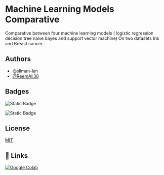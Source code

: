 
# Machine Learning Models Comparative

Comparative between four machine learning models ( logistic regression decision tree naive bayes and support vector machine) On two datasets Iris and Breast cancer.


## Authors

- [@sliman-lan](https://www.github.com/sliman-lan)
- [@ReemAli30](https://www.github.com/ReemAli30)


## Badges
![Static Badge](https://img.shields.io/badge/IDM-SKLearn-blue)

![Static Badge](https://img.shields.io/badge/PYTHON-GOOGLECOLAB-red)




## License

[MIT](https://choosealicense.com/licenses/mit/)


## 🔗 Links
[![Google Colab](https://img.shields.io/badge/Colab-orange)
](https://colab.research.google.com/drive/1peJxLtjkjh1lX0-VET6mVpB-wQurmN4s?usp=sharing)





